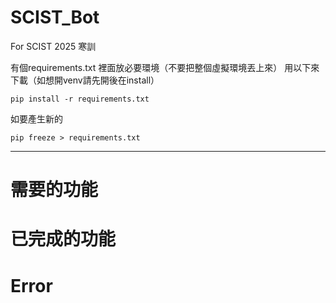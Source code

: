 # SCIST_Bot
For SCIST 2025 寒訓

有個requirements.txt 
裡面放必要環境（不要把整個虛擬環境丟上來）
用以下來下載（如想開venv請先開後在install）
```
pip install -r requirements.txt
```
如要產生新的 
```
pip freeze > requirements.txt
```

--------------------------------------------
# 需要的功能

# 已完成的功能

# Error
